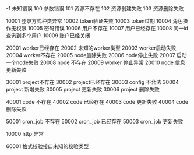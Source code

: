 -1 未知错误
100 参数错误
101 资源不存在
102 资源创建失败
103 资源删除失败


10001 登录方式种类异常
10002 token验证失败
10003 token过期
10004 角色操作无权限
10005 密码错误
10006 用户不存在
10007 用户已经存在
10008 同一id查询到多个用户
10009 账户已经关闭

20001 worker已经存在
20002 未知的worker类型
20003 worker启动失败
20004 worker不存在
20005 node删除失败
20006 node停止失败
20007 启动一个node失败
20008 node 不存在
20009 worker 停止异常
20010 node 信息更新失败

30001 project不存在
30002 project已经存在
30003 config 不合法
30004 project 新增失败
30005 project 更新失败
30006 project 删除失败

40001 code 不存在
40002 code 已经存在
40003 code 更新失败
40004 code 删除失败

50001 cron_job 不存在
50002 cron_job 已经存在
50003 cron_job 更新失败

10000 http 异常

60001 格式校验接口未知的校验类型
